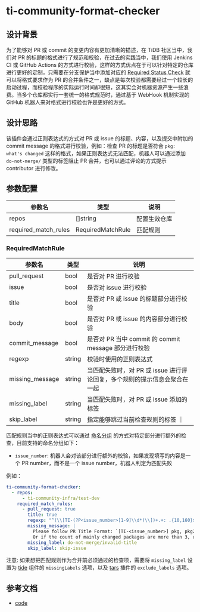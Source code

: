 # ti-community-format-checker

## 设计背景

为了能够对 PR 或 commit 的变更内容有更加清晰的描述，在 TiDB 社区当中，我们对 PR 的标题的格式进行了规范和校验，在过去的实践当中，我们使用 Jenkins CI 或 GitHub Actions 的方式进行校验，这样的方式优点在于可以针对特定的仓库进行更好的定制，只需要在分支保护当中添加对应的 [Required Status Check](https://docs.github.com/en/repositories/configuring-branches-and-merges-in-your-repository/defining-the-mergeability-of-pull-requests/about-protected-branches#require-status-checks-before-merging) 就可以将格式要求作为 PR 的合并条件之一，缺点是每次校验都需要经过一个较长的启动过程，而校验程序的实际运行时间却很短，这其实会对机器资源产生一些浪费。当多个仓库都实行一套统一的格式规范时，通过基于 WebHook 机制实现的 GitHub 机器人来对格式进行校验也许是更好的方式。

## 设计思路

该插件会通过正则表达式的方式对 PR 或 issue 的标题、内容，以及提交中附加的 commit message 的格式进行校验，例如：检查 PR 的标题是否符合 `pkg: what's changed` 这样的格式，如果正则表达式无法匹配，机器人可以通过添加 `do-not-merge/` 类型的标签阻止 PR 合并，也可以通过评论的方式提示 contributor 进行修改。

## 参数配置 

| 参数名               | 类型              | 说明         |
|----------------------|-------------------|--------------|
| repos                | []string          | 配置生效仓库 |
| required_match_rules | RequiredMatchRule | 匹配规则     |

### RequiredMatchRule

| 参数名          | 类型   | 说明                                                                      |
|-----------------|--------|---------------------------------------------------------------------------|
| pull_request    | bool   | 是否对 PR 进行校验                                                        |
| issue           | bool   | 是否对 issue 进行校验                                                     |
| title           | bool   | 是否对 PR 或 issue 的标题部分进行校验                                     |
| body            | bool   | 是否对  PR 或 issue 的内容部分进行校验                                    |
| commit_message  | bool   | 是否对 PR 当中 commit 的 commit message 部分进行校验                      |
| regexp          | string | 校验时使用的正则表达式                                                    |
| missing_message | string | 当匹配失败时，对 PR 或 issue 进行评论回复，多个规则的提示信息会聚合在一起        |
| missing_label   | string | 当匹配失败时，对 PR 或 issue 添加的标签                                   |
| skip_label      | string | 指定能够跳过当前检查规则的标签                                             ｜

匹配规则当中的正则表达式可以通过 [命名分组](https://pkg.go.dev/regexp#Regexp.SubexpNames) 的方式对特定部分进行额外的检查，目前支持的命名分组如下：

- `issue_number`: 机器人会对该部分进行额外的校验，如果发现填写的内容是一个 PR number，而不是一个 issue number，机器人判定为匹配失败

例如：

```yml
ti-community-format-checker:
  - repos:
      - ti-community-infra/test-dev
    required_match_rules:
      - pull_request: true
        title: true
        regexp: "^(\\[TI-(?P<issue_number>[1-9]\\d*)\\])+.+: .{10,160}$"
        missing_message: |
          Please follow PR Title Format: `[TI-<issue_number>] pkg, pkg2, pkg3: what is changed`
          Or if the count of mainly changed packages are more than 3, use `[TI-<issue_number>] *: what is changed`
        missing_label: do-not-merge/invalid-title
        skip_label: skip-issue
```

注意: 如果想把匹配规则作为合并前必须通过的检查项，需要将 `missing_label` 设置为 [tide](components/tide) 组件的 `missingLabels` 选项，以及 [tars](plugins/tars) 插件的 `exclude_labels` 选项。

## 参考文档

- [code](https://github.com/ti-community-infra/tichi/tree/master/internal/pkg/externalplugins/formatchecker)
